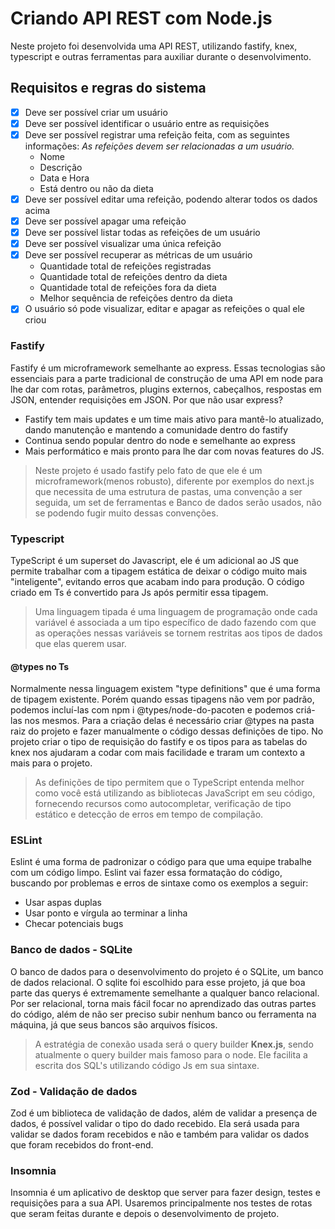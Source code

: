 # Criando API REST com Node.js
Neste projeto foi desenvolvida uma API REST, utilizando fastify, knex, typescript e outras ferramentas para auxiliar durante o desenvolvimento.
## Requisitos e regras do sistema
- [x] Deve ser possível criar um usuário
- [x] Deve ser possível identificar o usuário entre as requisições
- [x] Deve ser possível registrar uma refeição feita, com as seguintes informações:
    *As refeições devem ser relacionadas a um usuário.*
    - Nome
    - Descrição
    - Data e Hora
    - Está dentro ou não da dieta
- [x] Deve ser possível editar uma refeição, podendo alterar todos os dados acima
- [x] Deve ser possível apagar uma refeição
- [x] Deve ser possível listar todas as refeições de um usuário
- [x] Deve ser possível visualizar uma única refeição
- [x] Deve ser possível recuperar as métricas de um usuário
    - Quantidade total de refeições registradas
    - Quantidade total de refeições dentro da dieta
    - Quantidade total de refeições fora da dieta
    - Melhor sequência de refeições dentro da dieta
- [x] O usuário só pode visualizar, editar e apagar as refeições o qual ele criou
### Fastify 
Fastify é um microframework semelhante ao express. Essas tecnologias são essenciais para a parte tradicional de construção de uma API em node para lhe dar com rotas, parâmetros, plugins externos, cabeçalhos, respostas em JSON, entender requisições em JSON.
Por que não usar express?
- Fastify tem mais updates e um time mais ativo para mantê-lo atualizado, dando manutenção e mantendo a comunidade dentro do fastify
- Continua sendo popular dentro do node e semelhante ao express
- Mais performático e mais pronto para lhe dar com novas features do JS.
> Neste projeto é usado fastify pelo fato de que ele é um microframework(menos robusto), diferente por exemplos do next.js que necessita de uma estrutura de pastas, uma convenção a ser seguida, um set de ferramentas e Banco de dados serão usados, não se podendo fugir muito dessas convenções.
### Typescript
TypeScript é um superset do Javascript, ele é um adicional ao JS que permite trabalhar com a tipagem estática de deixar o código muito mais "inteligente", evitando erros que acabam indo para produção. O código criado em Ts é convertido para Js após permitir essa tipagem.
>Uma linguagem tipada é uma linguagem de programação onde cada variável é associada a um tipo específico de dado fazendo com que as operações nessas variáveis se tornem restritas aos tipos de dados que elas querem usar.
#### @types no Ts
Normalmente nessa linguagem existem "type definitions" que é uma forma de tipagem existente. Porém quando essas tipagens não vem por padrão, podemos incluí-las com npm i @types/node-do-pacoten e podemos criá-las nos mesmos.
Para a criação delas é necessário criar @types na pasta raiz do projeto e fazer manualmente o código dessas definições de tipo.
No projeto criar o tipo de requisição do fastify e os tipos para as tabelas do knex nos ajudaram a codar com mais facilidade e traram um contexto a mais para o projeto.
>As definições de tipo permitem que o TypeScript entenda melhor como você está utilizando as bibliotecas JavaScript em seu código, fornecendo recursos como autocompletar, verificação de tipo estático e detecção de erros em tempo de compilação.
### ESLint
Eslint é uma forma de padronizar o código para que uma equipe trabalhe com um código limpo. Eslint vai fazer essa formatação do código, buscando por problemas e erros de sintaxe como os exemplos a seguir:
- Usar aspas duplas
- Usar ponto e vírgula ao terminar a linha
- Checar potenciais bugs	
### Banco de dados - SQLite
O banco de dados para o desenvolvimento do projeto é o SQLite, um banco de dados relacional. O sqlite foi escolhido para esse projeto, já que boa parte das querys é extremamente semelhante a qualquer banco relacional. Por ser relacional, torna mais fácil focar no aprendizado das outras partes do código, além de não ser preciso subir nenhum banco ou ferramenta na máquina, já que seus bancos são arquivos físicos.
>A estratégia de conexão usada será o query builder **Knex.js**, sendo atualmente o query builder mais famoso para o node. Ele facilita a escrita dos SQL's utilizando código Js em sua sintaxe.
### Zod - Validação de dados
Zod é um biblioteca de validação de dados, além de validar a presença de dados, é possível validar o tipo do dado recebido. Ela será usada para validar se dados foram recebidos e não e também para validar os dados que foram recebidos do front-end.
### Insomnia
Insomnia é um aplicativo de desktop que server para fazer design, testes e requisições para a sua API. Usaremos principalmente nos testes de rotas que seram feitas durante e depois o desenvolvimento de projeto.

